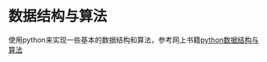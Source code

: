 # 数据结构与算法
使用python来实现一些基本的数据结构和算法，参考网上书籍[python数据结构与算法](https://xidianwlc.gitbooks.io/python-data-structrue-and-algrothms/content/)